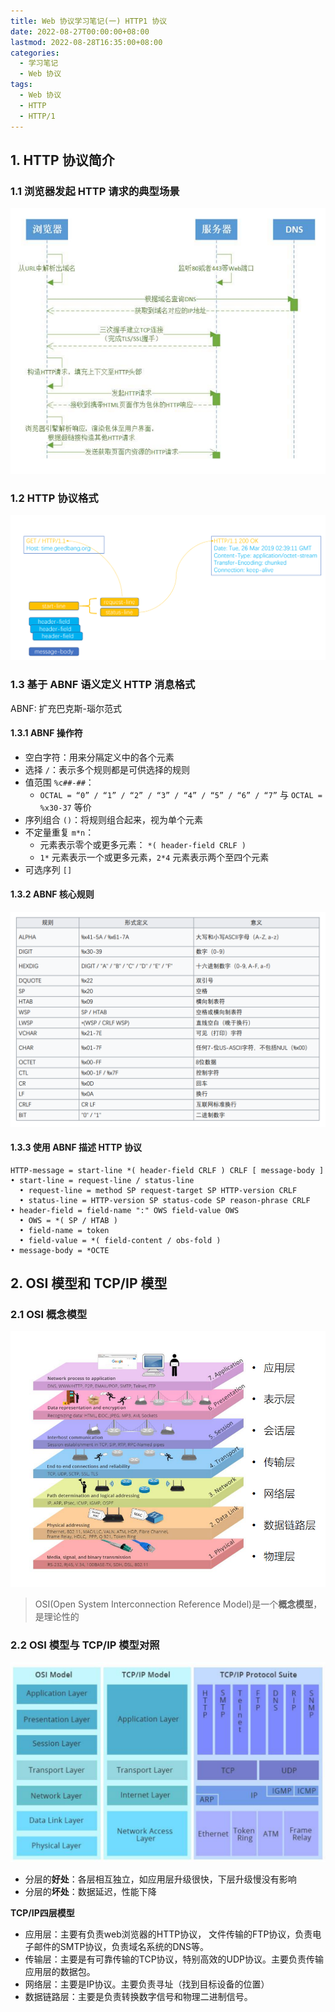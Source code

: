 ```yaml
---
title: Web 协议学习笔记(一) HTTP1 协议
date: 2022-08-27T00:00:00+08:00
lastmod: 2022-08-28T16:35:00+08:00
categories:
  - 学习笔记
  - Web 协议
tags:
  - Web 协议
  - HTTP
  - HTTP/1
---
```


## 1. HTTP 协议简介

### 1.1 浏览器发起 HTTP 请求的典型场景

![浏览器发起 HTTP 请求的典型场景](images/20220827185508.png)

### 1.2 HTTP 协议格式

![HTTP 协议格式](images/20220827185721.png)

### 1.3 基于 ABNF 语义定义 HTTP 消息格式

ABNF: 扩充巴克斯-瑙尔范式

#### 1.3.1 ABNF 操作符

- 空白字符：用来分隔定义中的各个元素
- 选择 `/`：表示多个规则都是可供选择的规则
- 值范围 `%c##-##`：
  - `OCTAL = “0” / “1” / “2” / “3” / “4” / “5” / “6” / “7”` 与 `OCTAL = %x30-37` 等价
- 序列组合 `()`：将规则组合起来，视为单个元素
- 不定量重复 `m*n`：
  - 元素表示零个或更多元素： `*( header-field CRLF )`
  - `1*` 元素表示一个或更多元素，`2*4` 元素表示两个至四个元素
- 可选序列 `[]`

#### 1.3.2 ABNF 核心规则

![ABNF 核心规则](images/20220827194838.png)

#### 1.3.3 使用 ABNF 描述 HTTP 协议

```abnf
HTTP-message = start-line *( header-field CRLF ) CRLF [ message-body ]
• start-line = request-line / status-line
  • request-line = method SP request-target SP HTTP-version CRLF
  • status-line = HTTP-version SP status-code SP reason-phrase CRLF
• header-field = field-name ":" OWS field-value OWS
  • OWS = *( SP / HTAB ) 
  • field-name = token
  • field-value = *( field-content / obs-fold )
• message-body = *OCTE
```

## 2. OSI 模型和 TCP/IP 模型

### 2.1 OSI 概念模型

![OSI 七层网络模型](images/20220827200104.png)

> OSI(Open System Interconnection Reference Model)是一个**概念模型**，是理论性的

### 2.2 OSI 模型与 TCP/IP 模型对照

![2.2 OSI 模型与 TCP/IP 模型对照](images/20220827200541.png)

- 分层的**好处**：各层相互独立，如应用层升级很快，下层升级慢没有影响
- 分层的**坏处**：数据延迟，性能下降

**TCP/IP四层模型**
- 应用层：主要有负责web浏览器的HTTP协议， 文件传输的FTP协议，负责电子邮件的SMTP协议，负责域名系统的DNS等。
- 传输层：主要是有可靠传输的TCP协议，特别高效的UDP协议。主要负责传输应用层的数据包。
- 网络层：主要是IP协议。主要负责寻址（找到目标设备的位置）
- 数据链路层：主要是负责转换数字信号和物理二进制信号。




